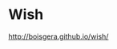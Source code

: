 
Wish
================================================================================

<http://boisgera.github.io/wish/>
